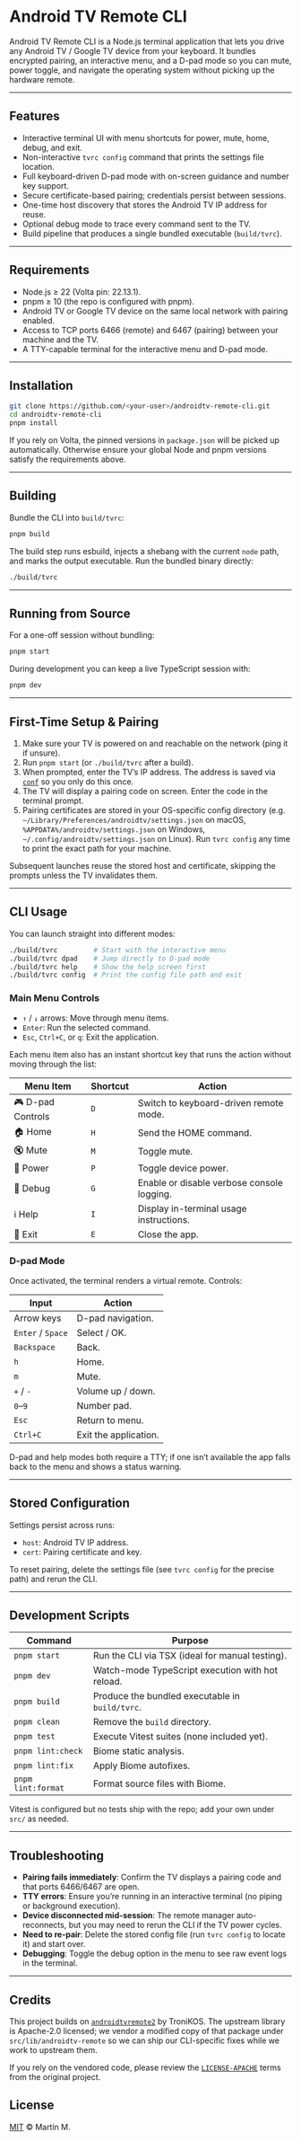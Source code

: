 # Android TV Remote CLI

Android TV Remote CLI is a Node.js terminal application that lets you drive any Android TV / Google TV device from your keyboard. It bundles encrypted pairing, an interactive menu, and a D-pad mode so you can mute, power toggle, and navigate the operating system without picking up the hardware remote.

---

## Features

- Interactive terminal UI with menu shortcuts for power, mute, home, debug, and exit.
- Non-interactive `tvrc config` command that prints the settings file location.
- Full keyboard-driven D-pad mode with on-screen guidance and number key support.
- Secure certificate-based pairing; credentials persist between sessions.
- One-time host discovery that stores the Android TV IP address for reuse.
- Optional debug mode to trace every command sent to the TV.
- Build pipeline that produces a single bundled executable (`build/tvrc`).

---

## Requirements

- Node.js ≥ 22 (Volta pin: 22.13.1).
- pnpm ≥ 10 (the repo is configured with pnpm).
- Android TV or Google TV device on the same local network with pairing enabled.
- Access to TCP ports 6466 (remote) and 6467 (pairing) between your machine and the TV.
- A TTY-capable terminal for the interactive menu and D-pad mode.

---

## Installation

```bash
git clone https://github.com/<your-user>/androidtv-remote-cli.git
cd androidtv-remote-cli
pnpm install
```

If you rely on Volta, the pinned versions in `package.json` will be picked up automatically. Otherwise ensure your global Node and pnpm versions satisfy the requirements above.

---

## Building

Bundle the CLI into `build/tvrc`:

```bash
pnpm build
```

The build step runs esbuild, injects a shebang with the current `node` path, and marks the output executable. Run the bundled binary directly:

```bash
./build/tvrc
```

---

## Running from Source

For a one-off session without bundling:

```bash
pnpm start
```

During development you can keep a live TypeScript session with:

```bash
pnpm dev
```

---

## First-Time Setup & Pairing

1. Make sure your TV is powered on and reachable on the network (ping it if unsure).
2. Run `pnpm start` (or `./build/tvrc` after a build).
3. When prompted, enter the TV’s IP address. The address is saved via [`conf`](https://github.com/sindresorhus/conf) so you only do this once.
4. The TV will display a pairing code on screen. Enter the code in the terminal prompt.
5. Pairing certificates are stored in your OS-specific config directory (e.g. `~/Library/Preferences/androidtv/settings.json` on macOS, `%APPDATA%/androidtv/settings.json` on Windows, `~/.config/androidtv/settings.json` on Linux). Run `tvrc config` any time to print the exact path for your machine.

Subsequent launches reuse the stored host and certificate, skipping the prompts unless the TV invalidates them.

---

## CLI Usage

You can launch straight into different modes:

```bash
./build/tvrc         # Start with the interactive menu
./build/tvrc dpad    # Jump directly to D-pad mode
./build/tvrc help    # Show the help screen first
./build/tvrc config  # Print the config file path and exit
```

### Main Menu Controls

- `↑` / `↓` arrows: Move through menu items.
- `Enter`: Run the selected command.
- `Esc`, `Ctrl+C`, or `q`: Exit the application.

Each menu item also has an instant shortcut key that runs the action without moving through the list:

| Menu Item        | Shortcut | Action                                         |
| ---------------- | -------- | ---------------------------------------------- |
| 🎮 D-pad Controls | `D`      | Switch to keyboard-driven remote mode.        |
| 🏠 Home           | `H`      | Send the HOME command.                         |
| 🔇 Mute           | `M`      | Toggle mute.                                   |
| 🔌 Power          | `P`      | Toggle device power.                           |
| 🐞 Debug          | `G`      | Enable or disable verbose console logging.     |
| ℹ️ Help           | `I`      | Display in-terminal usage instructions.        |
| 🚪 Exit           | `E`      | Close the app.                                 |

### D-pad Mode

Once activated, the terminal renders a virtual remote. Controls:

| Input            | Action                     |
| ---------------- | -------------------------- |
| Arrow keys       | D-pad navigation.          |
| `Enter` / `Space`| Select / OK.               |
| `Backspace`      | Back.                      |
| `h`              | Home.                      |
| `m`              | Mute.                      |
| `+` / `-`        | Volume up / down.          |
| `0`–`9`          | Number pad.                |
| `Esc`            | Return to menu.            |
| `Ctrl+C`         | Exit the application.      |

D-pad and help modes both require a TTY; if one isn’t available the app falls back to the menu and shows a status warning.

---

## Stored Configuration

Settings persist across runs:

- `host`: Android TV IP address.
- `cert`: Pairing certificate and key.

To reset pairing, delete the settings file (see `tvrc config` for the precise path) and rerun the CLI.

---

## Development Scripts

| Command             | Purpose                                            |
| ------------------- | -------------------------------------------------- |
| `pnpm start`        | Run the CLI via TSX (ideal for manual testing).    |
| `pnpm dev`          | Watch-mode TypeScript execution with hot reload.   |
| `pnpm build`        | Produce the bundled executable in `build/tvrc`.    |
| `pnpm clean`        | Remove the `build` directory.                      |
| `pnpm test`         | Execute Vitest suites (none included yet).         |
| `pnpm lint:check`   | Biome static analysis.                             |
| `pnpm lint:fix`     | Apply Biome autofixes.                             |
| `pnpm lint:format`  | Format source files with Biome.                    |

Vitest is configured but no tests ship with the repo; add your own under `src/` as needed.

---

## Troubleshooting

- **Pairing fails immediately**: Confirm the TV displays a pairing code and that ports 6466/6467 are open.
- **TTY errors**: Ensure you’re running in an interactive terminal (no piping or background execution).
- **Device disconnected mid-session**: The remote manager auto-reconnects, but you may need to rerun the CLI if the TV power cycles.
- **Need to re-pair**: Delete the stored config file (run `tvrc config` to locate it) and start over.
- **Debugging**: Toggle the debug option in the menu to see raw event logs in the terminal.

---

## Credits

This project builds on [`androidtvremote2`](https://github.com/tronikos/androidtvremote2/) by TroniKOS. The upstream library is Apache-2.0 licensed; we vendor a modified copy of that package under `src/lib/androidtv-remote` so we can ship our CLI-specific fixes while we work to upstream them.

If you rely on the vendored code, please review the [`LICENSE-APACHE`](https://www.apache.org/licenses/LICENSE-2.0) terms from the original project.


## License

[MIT](./LICENSE) © Martín M.
